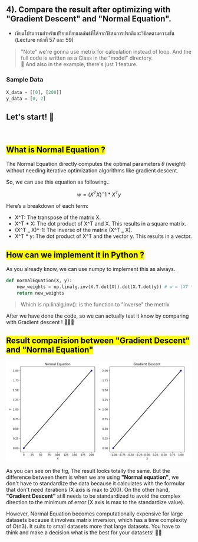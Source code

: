 ## 4). Compare the result after optimizing with "Gradient Descent" and "Normal Equation".

- เขียนโปรแกรมสำหรับเปรียบเทียบผลลัพธ์ที่ได้จากวิธีสมการปรกติและวิธีลดตามความชัน (Lecture หน้าที่ 57 และ 59)

> "Note" we're gonna use metrix for calculation instead of loop. And the full code is written as a Class in the "model" directory.
> </br>
> 🫧 And also in the example, there's just 1 feature.

### Sample Data

```python
X_data = [[0], [200]]
y_data = [0, 2]
```

## Let's start! 🚀

</br>

## <mark>What is Normal Equation ?</mark>

The Normal Equation directly computes the optimal parameters 𝜃 (weight) without needing iterative optimization algorithms like gradient descent.

So, we can use this equation as following..

```math
w = (X^TX)^-1 * X^Ty
```

Here’s a breakdown of each term:

- X^T: The transpose of the matrix X.
- X^T \* X: The dot product of X^T and X. This results in a square matrix.
- (X^T _ X)^-1: The inverse of the matrix (X^T _ X).
- X^T \* y: The dot product of X^T and the vector y. This results in a vector.

## <mark>How can we implement it in Python ?</mark>

As you already know, we can use numpy to implement this as always.

```python
def normalEquation(X, y):
    new_weights = np.linalg.inv(X.T.dot(X)).dot(X.T.dot(y)) # w = (XT * X)^-1 * (XT * y)
    return new_weights
```

> Which is np.linalg.inv(): is the function to "inverse" the metrix

After we have done the code, so we can actually test it know by comparing with Gradient descent ! 👨🏽‍💻

## <mark>Result comparision between "Gradient Descent" and "Normal Equation"</mark>

![comparision](../assets/comparision.png)
</br>

As you can see on the fig, The result looks totally the same. But the difference between them is when we are using **"Normal equation"**, we don't have to standardize the data because it calculates with the formular that don't need iterations (X axis is max to 200). On the other hand, **"Gradient Descent"** still needs to be standardized to avoid the complex direction to the minimum of error (X axis is max to the standardize value).

However, Normal Equation becomes computationally expensive for large datasets because it involves matrix inversion, which has a time complexity of O(n3). It suits to small datasets more that large datasets. You have to think and make a decision what is the best for your datasets! 🧑‍🔬
